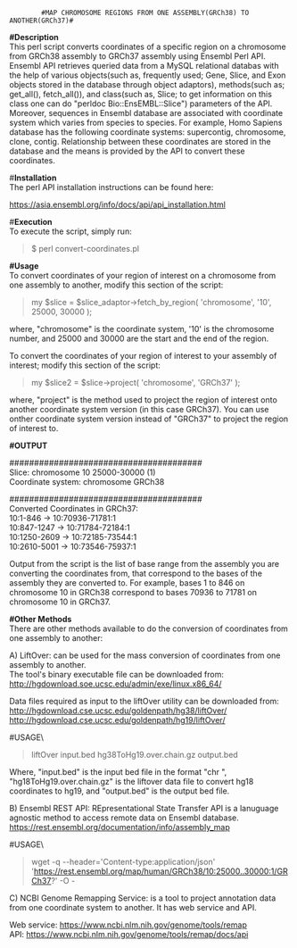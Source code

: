 			#MAP CHROMOSOME REGIONS FROM ONE ASSEMBLY(GRCh38) TO ANOTHER(GRCh37)#

**#Description**\
This perl script converts coordinates of a specific region on a chromosome from GRCh38 assembly to GRCh37 assembly using Ensembl Perl API. 
Ensembl API retrieves queried data from a MySQL relational databas with the help of various objects(such as, frequently used; Gene, Slice, and Exon objects stored in the database through object adaptors), methods(such as; get_all(), fetch_all()), and class(such as, Slice; to get information on this class one can do "perldoc Bio::EnsEMBL::Slice") parameters of the API. Moreover, sequences in Ensembl database are associated with coordinate system which varies from species to species. For example, Homo Sapiens database has the following coordinate systems: supercontig, chromosome, clone, contig. Relationship between these coordinates are stored in the database and the means is provided by the API to convert these coordinates.

#**Installation**\
The perl API installation instructions can be found here:

https://asia.ensembl.org/info/docs/api/api_installation.html

#**Execution**\
To execute the script, simply run:

>$ perl convert-coordinates.pl

**#Usage**\
To convert coordinates of your region of interest on a chromosome from one assembly to another, modify this section of the script:

>my $slice = $slice_adaptor->fetch_by_region( 'chromosome', '10', 25000, 30000 );

where, "chromosome" is the coordinate system, '10' is the chromosome number, and 25000 and 30000 are the start and the end of the region.

To convert the coordinates of your region of interest to your assembly of interest; modify this section of the script:

>my $slice2 = $slice->project( 'chromosome', 'GRCh37' );

where, "project" is the method used to project the region of interest onto another coordinate system version (in this case GRCh37). You can use onther coordinate system version instead of "GRCh37" to project the region of interest to.

**#OUTPUT**

#######################################\
Slice: chromosome 10 25000-30000 (1)\
Coordinate system: chromosome GRCh38

#######################################\
Converted Coordinates in GRCh37:  \
10:1-846 -> 10:70936-71781:1\
10:847-1247 -> 10:71784-72184:1\
10:1250-2609 -> 10:72185-73544:1\
10:2610-5001 -> 10:73546-75937:1

Output from the script is the list of base range from the assembly you are converting the coordinates from, that correspond to the bases of the assembly they are converted to. For example,  bases 1 to 846 on chromosome 10 in GRCh38 correspond to bases 70936 to 71781 on chromosome 10 in GRCh37.

**#Other Methods**\
There are other methods available to do the conversion of coordinates from one assembly to another:

A) LiftOver: can be used for the mass conversion of coordinates from one assembly to another.\
The tool's binary executable file can be downloaded from:\
http://hgdownload.soe.ucsc.edu/admin/exe/linux.x86_64/

Data files required as input to the liftOver utility can be downloaded from:\
http://hgdownload.cse.ucsc.edu/goldenpath/hg38/liftOver/ \
http://hgdownload.cse.ucsc.edu/goldenpath/hg19/liftOver/

#USAGE\
>liftOver input.bed hg38ToHg19.over.chain.gz output.bed

Where, "input.bed" is the input bed file in the format "chr <start of chromosome region> <end of chromosome region>", "hg18ToHg19.over.chain.gz" is the liftover data file to convert hg18 coordinates to hg19, and "output.bed" is the output bed file.

B) Ensembl REST API: REpresentational State Transfer API is a lanuguage agnostic method to access remote data on Ensembl database.\
https://rest.ensembl.org/documentation/info/assembly_map

#USAGE\
>wget -q --header='Content-type:application/json' 'https://rest.ensembl.org/map/human/GRCh38/10:25000..30000:1/GRCh37?'  -O -

C) NCBI Genome Remapping Service: is a tool to project annotation data from one coordinate system to another. It has web service and API.

Web service: https://www.ncbi.nlm.nih.gov/genome/tools/remap \
API: https://www.ncbi.nlm.nih.gov/genome/tools/remap/docs/api

